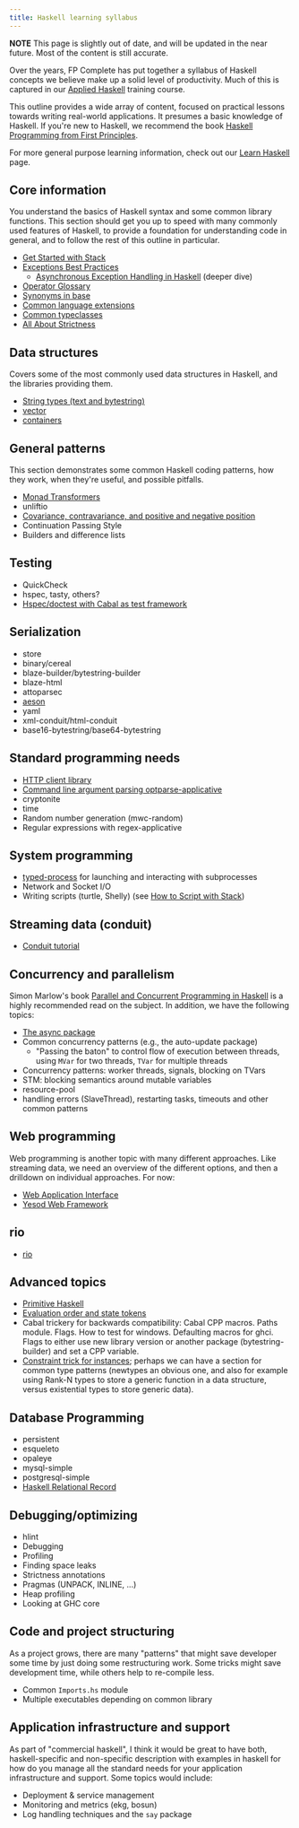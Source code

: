 ```yaml
---
title: Haskell learning syllabus
---
```


**NOTE** This page is slightly out of date, and will be updated in the
near future. Most of the content is still accurate.

Over the years, FP Complete has put together a syllabus of Haskell
concepts we believe make up a solid level of productivity. Much of
this is captured in our [Applied
Haskell](https://github.com/fpco/applied-haskell) training course.

This outline provides a wide array of content, focused on practical
lessons towards writing real-world applications. It presumes a basic
knowledge of Haskell. If you're new to Haskell, we recommend the book
[Haskell Programming from First Principles](http://haskellbook.com/).

For more general purpose learning information, check out our [Learn
Haskell](/learn) page.

## Core information

You understand the basics of Haskell syntax and some common library
functions. This section should get you up to speed with many commonly
used features of Haskell, to provide a foundation for understanding
code in general, and to follow the rest of this outline in particular.

* [Get Started with Stack](/get-started)
* [Exceptions Best Practices](https://www.fpcomplete.com/blog/2016/11/exceptions-best-practices-haskell)
    * [Asynchronous Exception Handling in Haskell](https://www.fpcomplete.com/blog/2018/04/async-exception-handling-haskell) (deeper dive)
* [Operator Glossary](/tutorial/operators)
* [Synonyms in base](/tutorial/synonyms)
* [Common language extensions](https://www.schoolofhaskell.com/school/to-infinity-and-beyond/pick-of-the-week/guide-to-ghc-extensions)
* [Common typeclasses](https://wiki.haskell.org/Typeclassopedia)
* [All About Strictness](https://www.fpcomplete.com/blog/2017/09/all-about-strictness)

## Data structures

Covers some of the most commonly used data structures in Haskell, and
the libraries providing them.

* [String types (text and bytestring)](/tutorial/string-types)
* [vector](/library/vector)
* [containers](/library/containers)

## General patterns

This section demonstrates some common Haskell coding patterns, how
they work, when they're useful, and possible pitfalls.

* [Monad Transformers](/library/transformers)
* unliftio
* [Covariance, contravariance, and positive and negative position](https://www.fpcomplete.com/blog/2016/11/covariance-contravariance)
* Continuation Passing Style
* Builders and difference lists

## Testing

* QuickCheck
* hspec, tasty, others?
* [Hspec/doctest with Cabal as test framework](https://github.com/kazu-yamamoto/unit-test-example/blob/master/markdown/en/tutorial.md)

## Serialization

* store
* binary/cereal
* blaze-builder/bytestring-builder
* blaze-html
* attoparsec
* [aeson](/library/aeson)
* yaml
* xml-conduit/html-conduit
* base16-bytestring/base64-bytestring

## Standard programming needs

* [HTTP client library](/library/http-client)
* [Command line argument parsing optparse-applicative](/library/optparse-applicative)
* cryptonite
* time
* Random number generation (mwc-random)
* Regular expressions with regex-applicative

## System programming

* [typed-process](/library/typed-process) for launching and interacting with subprocesses
* Network and Socket I/O
* Writing scripts (turtle, Shelly) (see [How to Script with Stack](/tutorial/stack-script))

## Streaming data (conduit)

* [Conduit tutorial](/library/conduit)

## Concurrency and parallelism

Simon Marlow's book [Parallel and Concurrent Programming in
Haskell](http://chimera.labs.oreilly.com/books/1230000000929/index.html)
is a highly recommended read on the subject. In addition, we have the
following topics:

* [The async package](/library/async)
* Common concurrency patterns (e.g., the auto-update package)
    * "Passing the baton" to control flow of execution between threads, using `MVar` for two threads, `TVar` for multiple threads
* Concurrency patterns: worker threads, signals, blocking on TVars
* STM: blocking semantics around mutable variables
* resource-pool
* handling errors (SlaveThread), restarting tasks, timeouts and other common patterns

## Web programming

Web programming is another topic with many different approaches. Like
streaming data, we need an overview of the different options, and then
a drilldown on individual approaches. For now:

* [Web Application Interface](http://www.yesodweb.com/book/web-application-interface)
* [Yesod Web Framework](http://www.yesodweb.com/book)

## rio

* [rio](https://github.com/commercialhaskell/rio#readme)

## Advanced topics

* [Primitive Haskell](/tutorial/primitive-haskell)
* [Evaluation order and state tokens](https://wiki.haskell.org/Evaluation_order_and_state_tokens)
* Cabal trickery for backwards compatibility: Cabal CPP macros. Paths module. Flags. How to test for windows. Defaulting macros for ghci. Flags to either use new library version or another package (bytestring-builder) and set a CPP variable.
* [Constraint trick for instances](http://chrisdone.com/posts/haskell-constraint-trick); perhaps we can have a section for common type patterns (newtypes an obvious one, and also for example using Rank-N types to store a generic function in a data structure, versus existential types to store generic data).

## Database Programming

* persistent
* esqueleto
* opaleye
* mysql-simple
* postgresql-simple
* [Haskell Relational Record](http://khibino.github.io/haskell-relational-record/)

## Debugging/optimizing

* hlint
* Debugging
* Profiling
* Finding space leaks
* Strictness annotations
* Pragmas (UNPACK, INLINE, ...)
* Heap profiling
* Looking at GHC core

## Code and project structuring

As a project grows, there are many "patterns" that might save
developer some time by just doing some restructuring work. Some tricks
might save development time, while others help to re-compile less.

* Common `Imports.hs` module
* Multiple executables depending on common library

## Application infrastructure and support

As part of "commercial haskell", I think it would be great to have
both, haskell-specific and non-specific description with examples in
haskell for how do you manage all the standard needs for your
application infrastructure and support. Some topics would include:

* Deployment & service management
* Monitoring and metrics (ekg, bosun)
* Log handling techniques and the `say` package
